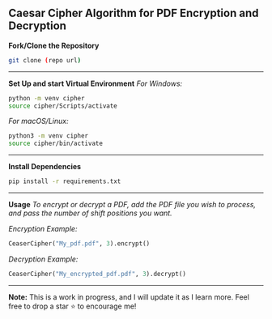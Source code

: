 ## Caesar Cipher Algorithm for PDF Encryption and Decryption

**Fork/Clone the Repository**

```bash
git clone (repo url)
```

---

**Set Up and start Virtual Environment**
_For Windows:_

```bash
python -m venv cipher
source cipher/Scripts/activate
```

_For macOS/Linux:_

```bash
python3 -m venv cipher
source cipher/bin/activate
```

---

**Install Dependencies**

```bash
pip install -r requirements.txt
```

---

**Usage**
_To encrypt or decrypt a PDF, add the PDF file you wish to process, and pass the number of shift positions you want._

_Encryption Example:_

```python
CeaserCipher("My_pdf.pdf", 3).encrypt()
```

_Decryption Example:_

```python
CeaserCipher("My_encrypted_pdf.pdf", 3).decrypt()
```

---

**Note:**
This is a work in progress, and I will update it as I learn more.
Feel free to drop a star ⭐ to encourage me!
